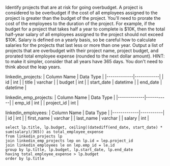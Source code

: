 Identify projects that are at risk for going overbudget. A project is considered to be overbudget if the cost of all employees assigned to the project is greater than the budget of the project.
You'll need to prorate the cost of the employees to the duration of the project. For example, if the budget for a project that takes half a year to complete is $10K, 
then the total half-year salary of all employees assigned to the project should not exceed $10K. Salary is defined on a yearly basis, so be careful how to calculate salaries 
for the projects that last less or more than one year.
Output a list of projects that are overbudget with their project name, project budget, and prorated total employee expense (rounded to the next dollar amount).
HINT: to make it simpler, consider that all years have 365 days. You don't need to think about the leap years.

linkedin_projects:
| Column Name | Data Type  |
|-------------|------------|
| id          | int        |
| title       | varchar    |
| budget      | int        |
| start_date  | datetime   |
| end_date    | datetime   |

linkedin_emp_projects:
| Column Name | Data Type |
|-------------|-----------|
| emp_id      | int       |
| project_id  | int       |

linkedin_employees:
| Column Name | Data Type |
|-------------|-----------|
| id          | int       |
| first_name  | varchar   |
| last_name   | varchar   |
| salary      | int       |

```
select lp.title, lp.budget, ceiling((datediff(end_date, start_date) * sum(salary)/365)) as total_employee_expense
from linkedin_projects lp
join linkedin_emp_projects lep on lp.id = lep.project_id
join linkedin_employees le on lep.emp_id = le.id
group by lp.title, lp.budget, lp.start_date, lp.end_date
having total_employee_expense > lp.budget
order by lp.title
```
